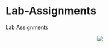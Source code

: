 # Lab-Assignments
Lab Assignments
<p align="center">
<a href="https://github.com/bhupendrajogi8484/Lab-Assignments/commits/main"><img src="https://img.shields.io/github/last-commit/bhupendrajogi8484/Lab-Assignments/main"></a>
</p>
